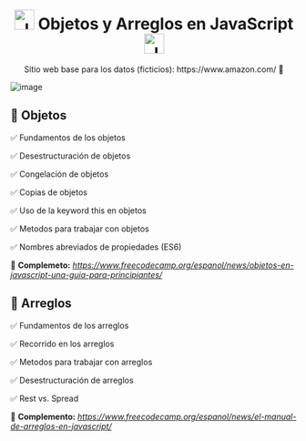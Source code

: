 <h1 align="center"><img width="35px" src="https://github.com/JohnMata0427/Laboratorio-03/assets/150484680/00c430b5-fd78-43b7-a8a9-32fe77a58a4f" alt="JavaScript Logo"> Objetos y Arreglos en JavaScript <img width="35px" src="https://github.com/JohnMata0427/Laboratorio-03/assets/150484680/00c430b5-fd78-43b7-a8a9-32fe77a58a4f" alt="JavaScript Logo"></h1>
<p align="center"> Sitio web base para los datos (ficticios): https://www.amazon.com/ 🛒 </p>

![image](https://github.com/JohnMata0427/Laboratorio-04/assets/150484680/b42b87b7-866f-4522-9965-2f66f2fa95b6)

## 🎯 Objetos

✅ Fundamentos de los objetos

✅ Desestructuración de objetos

✅ Congelación de objetos

✅ Copias de objetos

✅ Uso de la keyword this en objetos

✅ Metodos para trabajar con objetos

✅ Nombres abreviados de propiedades (ES6)


🛜 **Complemeto:** *https://www.freecodecamp.org/espanol/news/objetos-en-javascript-una-guia-para-principiantes/*

## 🎯 Arreglos

✅ Fundamentos de los arreglos

✅ Recorrido en los arreglos

✅ Metodos para trabajar con arreglos

✅ Desestructuración de arreglos

✅ Rest vs. Spread


🛜 **Complemento:** *https://www.freecodecamp.org/espanol/news/el-manual-de-arreglos-en-javascript/*
